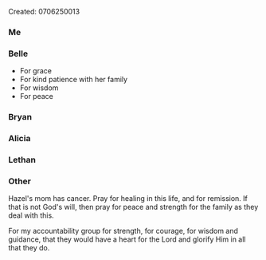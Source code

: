 Created: 0706250013

### Me

### Belle

- For grace
- For kind patience with her family
- For wisdom
- For peace

### Bryan

### Alicia

### Lethan

### Other

Hazel's mom has cancer. Pray for healing in this life, and for remission. If
that is not God's will, then pray for peace and strength for the family as they
deal with this.

For my accountability group for strength, for courage, for wisdom and guidance,
that they would have a heart for the Lord and glorify Him in all that they do.
